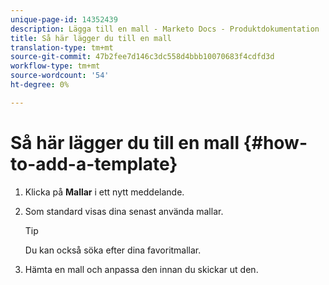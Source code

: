 ```yaml
---
unique-page-id: 14352439
description: Lägga till en mall - Marketo Docs - Produktdokumentation
title: Så här lägger du till en mall
translation-type: tm+mt
source-git-commit: 47b2fee7d146c3dc558d4bbb10070683f4cdfd3d
workflow-type: tm+mt
source-wordcount: '54'
ht-degree: 0%

---
```



# Så här lägger du till en mall {#how-to-add-a-template}

1. Klicka på **Mallar** i ett nytt meddelande.
1. Som standard visas dina senast använda mallar.

   >[!TIP]
   >
   >Du kan också söka efter dina favoritmallar.

1. Hämta en mall och anpassa den innan du skickar ut den.


